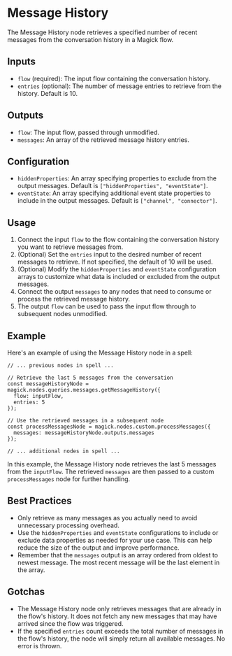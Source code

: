 # Message History

The Message History node retrieves a specified number of recent messages from the conversation history in a Magick flow.

## Inputs

- `flow` (required): The input flow containing the conversation history.
- `entries` (optional): The number of message entries to retrieve from the history. Default is 10.

## Outputs

- `flow`: The input flow, passed through unmodified.
- `messages`: An array of the retrieved message history entries.

## Configuration

- `hiddenProperties`: An array specifying properties to exclude from the output messages. Default is `["hiddenProperties", "eventState"]`.
- `eventState`: An array specifying additional event state properties to include in the output messages. Default is `["channel", "connector"]`.

## Usage

1. Connect the input `flow` to the flow containing the conversation history you want to retrieve messages from.
2. (Optional) Set the `entries` input to the desired number of recent messages to retrieve. If not specified, the default of 10 will be used.
3. (Optional) Modify the `hiddenProperties` and `eventState` configuration arrays to customize what data is included or excluded from the output messages.
4. Connect the output `messages` to any nodes that need to consume or process the retrieved message history.
5. The output `flow` can be used to pass the input flow through to subsequent nodes unmodified.

## Example

Here's an example of using the Message History node in a spell:

```
// ... previous nodes in spell ...

// Retrieve the last 5 messages from the conversation
const messageHistoryNode = magick.nodes.queries.messages.getMessageHistory({
  flow: inputFlow,
  entries: 5
});

// Use the retrieved messages in a subsequent node
const processMessagesNode = magick.nodes.custom.processMessages({
  messages: messageHistoryNode.outputs.messages
});

// ... additional nodes in spell ...
```

In this example, the Message History node retrieves the last 5 messages from the `inputFlow`. The retrieved `messages` are then passed to a custom `processMessages` node for further handling.

## Best Practices

- Only retrieve as many messages as you actually need to avoid unnecessary processing overhead.
- Use the `hiddenProperties` and `eventState` configurations to include or exclude data properties as needed for your use case. This can help reduce the size of the output and improve performance.
- Remember that the `messages` output is an array ordered from oldest to newest message. The most recent message will be the last element in the array.

## Gotchas

- The Message History node only retrieves messages that are already in the flow's history. It does not fetch any new messages that may have arrived since the flow was triggered.
- If the specified `entries` count exceeds the total number of messages in the flow's history, the node will simply return all available messages. No error is thrown.